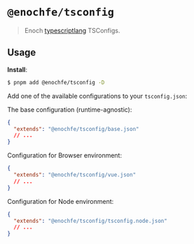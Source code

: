 # `@enochfe/tsconfig`

> Enoch [typescriptlang](https://www.typescriptlang.org/docs/handbook/tsconfig-json.html) TSConfigs.

## Usage

**Install**:

```sh
$ pnpm add @enochfe/tsconfig -D
```

Add one of the available configurations to your `tsconfig.json`:

The base configuration (runtime-agnostic):

```json
{
  "extends": "@enochfe/tsconfig/base.json"
  // ...
}
```

Configuration for Browser environment:

```json
{
  "extends": "@enochfe/tsconfig/vue.json"
  // ...
}
```

Configuration for Node environment:

```json
{
  "extends": "@enochfe/tsconfig/tsconfig.node.json"
  // ...
}
```
